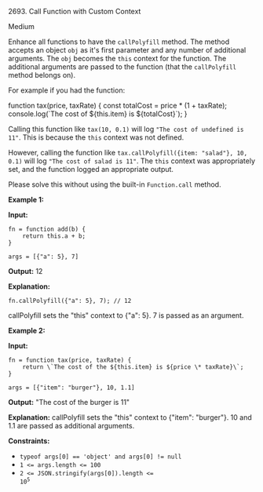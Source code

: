 2693\. Call Function with Custom Context

Medium

Enhance all functions to have the `callPolyfill` method. The method accepts an object `obj` as it's first parameter and any number of additional arguments. The `obj` becomes the `this` context for the function. The additional arguments are passed to the function (that the `callPolyfill` method belongs on).

For example if you had the function:

function tax(price, taxRate) { const totalCost = price \* (1 + taxRate); console.log(\`The cost of ${this.item} is ${totalCost}\`); }

Calling this function like `tax(10, 0.1)` will log `"The cost of undefined is 11"`. This is because the `this` context was not defined.

However, calling the function like `tax.callPolyfill({item: "salad"}, 10, 0.1)` will log `"The cost of salad is 11"`. The `this` context was appropriately set, and the function logged an appropriate output.

Please solve this without using the built-in `Function.call` method.

**Example 1:**

**Input:** 

    fn = function add(b) { 
        return this.a + b; 
    } 

    args = [{"a": 5}, 7]

**Output:** 12

**Explanation:** 

    fn.callPolyfill({"a": 5}, 7); // 12 

callPolyfill sets the "this" context to {"a": 5}. 7 is passed as an argument.

**Example 2:**

**Input:** 

    fn = function tax(price, taxRate) { 
        return \`The cost of the ${this.item} is ${price \* taxRate}\`; 
    } 

    args = [{"item": "burger"}, 10, 1.1]

**Output:** "The cost of the burger is 11"

**Explanation:** callPolyfill sets the "this" context to {"item": "burger"}. 10 and 1.1 are passed as additional arguments.

**Constraints:**

*   `typeof args[0] == 'object' and args[0] != null`
*   `1 <= args.length <= 100`
*   <code>2 <= JSON.stringify(args[0]).length <= 10<sup>5</sup></code>